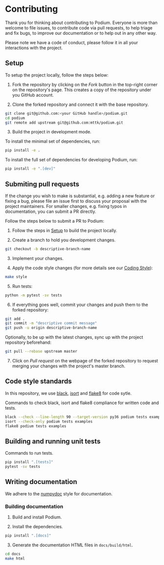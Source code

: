 # Contributing

Thank you for thinking about contributing to Podium. Everyone is more than welcome to file issues, to contribute code via pull requests, to help triage and fix bugs, to improve our documentation or to help out in any other way.

Please note we have a code of conduct, please follow it in all your interactions with the project.

## Setup

To setup the project locally, follow the steps below:

1. Fork the repository by clicking on the *Fork* button in the top-right corner on the repository's page. This creates a copy of the repository under you GitHub account.

2. Clone the forked repository and connect it with the base repository.

```bash
git clone git@github.com:<your GitHub handle>/podium.git
cd podium
git remote add upstream git@github.com:mttk/podium.git
```

3. Build the project in development mode.

To install the minimal set of dependencies, run:

```bash
pip install -e .
```

To install the full set of dependencies for developing Podium, run:

```bash
pip install -e ".[dev]"
```

## Submiting pull requests

If the change you wish to make is substantial, e.g. adding a new feature or fixing a bug, please file an issue first to discuss your proposal with the project maintainers. For smaller changes, e.g. fixing typos in documentation, you can submit a PR directly.

Follow the steps below to submit a PR to Podium:

1. Follow the steps in [Setup](#setup) to build the project locally.

2. Create a branch to hold you development changes.

```bash
git checkout -b descriptive-branch-name
```

3. Implement your changes.

4. Apply the code style changes (for more details see our [Coding Style](README.md#code-style-standards)):

```bash
make style 
```

5. Run tests:

```bash
python -m pytest -sv tests
```

6. If everything goes well, commit your changes and push them to the forked repository:

```bash
git add .
git commit -m "descriptive commit message"
git push -u origin descriptive-branch-name
```
Optionally, to be up with the latest changes, sync up with the project repository beforehand: 

```bash
git pull --rebase upstream master
```
7. Click on *Pull request* on the webpage of the forked repository to request merging your changes with the project's master branch.

## Code style standards

In this repository, we use [black](https://black.readthedocs.io/en/stable/), [isort](https://pycqa.github.io/isort/) and [flake8](http://flake8.pycqa.org/en/latest/) for code sytle. 

Commands to check black, isort and flake8 compliance for written code and tests.

```bash
black --check --line-length 90 --target-version py36 podium tests examples
isort --check-only podium tests examples
flake8 podium tests examples
```

## Building and running unit tests

Commands to run tests.

```bash
pip install ".[tests]"
pytest -sv tests
```

## Writing documentation

We adhere to the [numpydoc](https://numpydoc.readthedocs.io/en/latest/) style for documentation.

### Building documentation

1. Build and install Podium.

2. Install the dependencies.

```bash
pip install ".[docs]"
```

3. Generate the documentation HTML files in `docs/build/html`.

```bash
cd docs
make html
```


